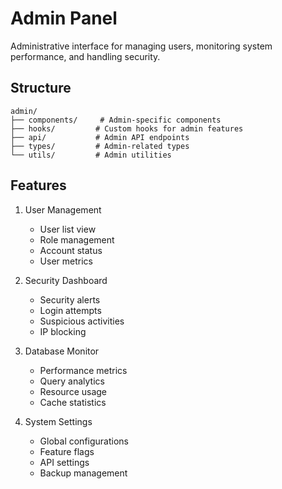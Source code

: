# Admin Panel

Administrative interface for managing users, monitoring system performance, and handling security.

## Structure

```
admin/
├── components/     # Admin-specific components
├── hooks/         # Custom hooks for admin features
├── api/           # Admin API endpoints
├── types/         # Admin-related types
└── utils/         # Admin utilities
```

## Features

1. User Management
   - User list view
   - Role management
   - Account status
   - User metrics

2. Security Dashboard
   - Security alerts
   - Login attempts
   - Suspicious activities
   - IP blocking

3. Database Monitor
   - Performance metrics
   - Query analytics
   - Resource usage
   - Cache statistics

4. System Settings
   - Global configurations
   - Feature flags
   - API settings
   - Backup management